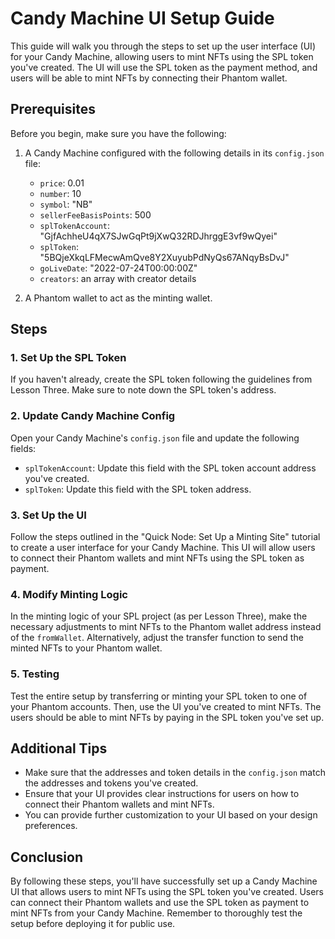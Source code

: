 # Candy Machine UI Setup Guide

This guide will walk you through the steps to set up the user interface (UI) for your Candy Machine, allowing users to mint NFTs using the SPL token you've created. The UI will use the SPL token as the payment method, and users will be able to mint NFTs by connecting their Phantom wallet.

## Prerequisites

Before you begin, make sure you have the following:

1. A Candy Machine configured with the following details in its `config.json` file:
   - `price`: 0.01
   - `number`: 10
   - `symbol`: "NB"
   - `sellerFeeBasisPoints`: 500
   - `splTokenAccount`: "GjfAchheU4qX7SJwGqPt9jXwQ32RDJhrggE3vf9wQyei"
   - `splToken`: "5BQjeXkqLFMecwAmQve8Y2XuyubPdNyQs67ANqyBsDvJ"
   - `goLiveDate`: "2022-07-24T00:00:00Z"
   - `creators`: an array with creator details

2. A Phantom wallet to act as the minting wallet.

## Steps

### 1. Set Up the SPL Token

If you haven't already, create the SPL token following the guidelines from Lesson Three. Make sure to note down the SPL token's address.

### 2. Update Candy Machine Config

Open your Candy Machine's `config.json` file and update the following fields:

- `splTokenAccount`: Update this field with the SPL token account address you've created.
- `splToken`: Update this field with the SPL token address.

### 3. Set Up the UI

Follow the steps outlined in the "Quick Node: Set Up a Minting Site" tutorial to create a user interface for your Candy Machine. This UI will allow users to connect their Phantom wallets and mint NFTs using the SPL token as payment.

### 4. Modify Minting Logic

In the minting logic of your SPL project (as per Lesson Three), make the necessary adjustments to mint NFTs to the Phantom wallet address instead of the `fromWallet`. Alternatively, adjust the transfer function to send the minted NFTs to your Phantom wallet.

### 5. Testing

Test the entire setup by transferring or minting your SPL token to one of your Phantom accounts. Then, use the UI you've created to mint NFTs. The users should be able to mint NFTs by paying in the SPL token you've set up.

## Additional Tips

- Make sure that the addresses and token details in the `config.json` match the addresses and tokens you've created.
- Ensure that your UI provides clear instructions for users on how to connect their Phantom wallets and mint NFTs.
- You can provide further customization to your UI based on your design preferences.

## Conclusion

By following these steps, you'll have successfully set up a Candy Machine UI that allows users to mint NFTs using the SPL token you've created. Users can connect their Phantom wallets and use the SPL token as payment to mint NFTs from your Candy Machine. Remember to thoroughly test the setup before deploying it for public use.

